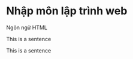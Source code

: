 <!DOCTYPE html>
<html>
<head>
  <title>Khoa CNTT & TT</title>
</head>
<body>
  <h1>Nhập môn lập trình web</h1>
  <p>Ngôn ngữ HTML</p>
</body>
<body>
  <p>This is a sentence</p>
  <p>This is a sentence</p>
</body>
</html>
